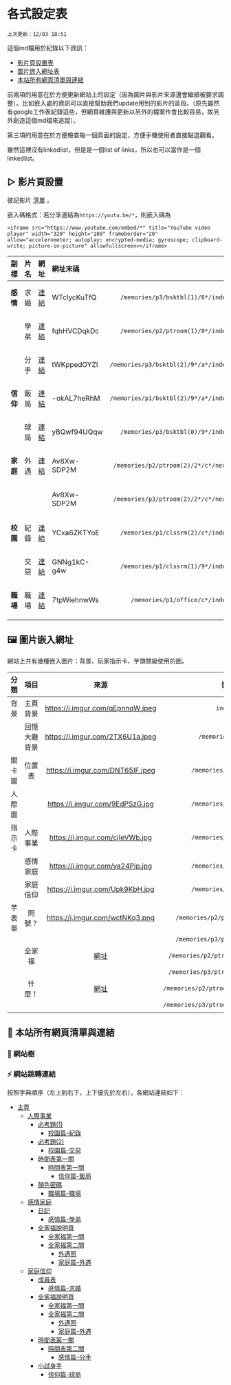 # 各式設定表

`上次更新：12/03 18:51`

這個md檔用於紀錄以下資訊：

- [影片頁設置表](#section_1)
- [圖片嵌入網址表](#section_2)
- [本站所有網頁清單與連結](#section_3)

前兩項的用意在於方便更新網站上的設定（因為圖片與影片來源還會繼續被要求調整）。比如嵌入處的資訊可以直接幫助我們update用到的影片的區段。（原先雖然有google工作表紀錄這些，但網頁維護與更新以另外的檔案作會比較容易，故另外創造這個md檔來追蹤）。

第三項的用意在於方便檢查每一個頁面的設定，方便手機使用者直接點選觀看。

雖然這裡沒有linkedlist，但是是一個list of links，所以也可以當作是一個linkedlist。

## ▷ 影片頁設置 <a name = "section_1"></a>

彼記影片 [清單](https://www.youtube.com/playlist?list=PLtJJ-a19Pqh66LV1SdrheRE8MIarqUGis) 。

嵌入碼格式：若分享連結為`https://youtu.be/*`，則嵌入碼為

```
<iframe src="https://www.youtube.com/embed/*" title="YouTube video player" width="320" height="180" frameborder="20" allow="accelerometer; autoplay; encrypted-media; gyroscope; clipboard-write; picture-in-picture" allowfullscreen></iframe>
```

|副標| 片名 | 網址 | 網址末碼 | 嵌入處 |狀態|
| --: | --: | :-- | :-- | --: | -- |
|**感情**| 求婚| [連結](https://youtu.be/WTcIycKuTfQ) | WTcIycKuTfQ | `/memories/p3/bsktbl(1)/6*/index.html`|已更新|
|| 學弟| [連結](https://youtu.be/fqhHVCDqkDc) | fqhHVCDqkDc | `/memories/p2/ptroom(1)/0*/index.html`|已更新|
||分手| [連結](https://youtu.be/tWKppedOYZI) | tWKppedOYZI | `/memories/p3/bsktbl(2)/9*/a*/index.html`|已更新|
|**信仰**|飯局| [連結](https://youtu.be/-okAL7heRhM) | -okAL7heRhM | `/memories/p1/bsktbl(2)/9*/a*/index.html`|已更新|
||球局| [連結](https://youtu.be/yBQwf94UQqw) | yBQwf94UQqw | `/memories/p3/bsktbl(0)/9*/index.html`|已更新|
|**家庭**|外遇| [連結](https://youtu.be/Av8Xw-SDP2M) | Av8Xw-SDP2M | `/memories/p2/ptroom(2)/2*/c*/next.html`|已更新|
||||Av8Xw-SDP2M| `/memories/p3/ptroom(2)/2*/c*/next.html`|已更新|
|**校園**|紀錄| [連結](https://youtu.be/YCxa6ZKTYoE) | YCxa6ZKTYoE | `/memories/p1/clssrm(2)/c*/index.html`|已更新|
||交惡| [連結](https://youtu.be/GNNg1kC-g4w) | GNNg1kC-g4w | `/memories/p1/clssrm(1)/9*/index.html`|已更新|
|**職場**|職場| [連結](https://youtu.be/7tpWiehnwWs) | 7tpWiehnwWs | `/memories/p1/office/c*/index.html`|已更新|
||

## 🖼️ 圖片嵌入網址 <a name = "section_2"></a>

網站上共有幾種嵌入圖片：背景、玩家指示卡、芋頭關級使用的圖。

|分類|項目| 來源 | 嵌入處 |
|:--:| :--: | :--: | :--: |
|背景|主頁背景|https://i.imgur.com/qEpnnqW.jpeg|`index.css`|
||回憶大廳背景|https://i.imgur.com/2TX6U1a.jpeg|`/memories/index.css`
|關卡圖|位置表|https://i.imgur.com/DNT65IF.jpeg|`/memories/p*/index.html`|
|人際圖||https://i.imgur.com/9EdPSzG.jpg|`/memories/p*/index.html`|
|指示卡|人際事業|https://i.imgur.com/cjIeVWb.jpg|`/memories/p1/index.html`|
||感情家庭|https://i.imgur.com/ya24Pip.jpg|`/memories/p2/index.html`|
||家庭信仰|https://i.imgur.com/Upk9KbH.jpg|`/memories/p3/index.html`|
|芋表單|問號？|https://i.imgur.com/wctNKq3.png|`/memories/p2/ptroom(2)/next.html`
||||`/memories/p3/ptroom(2)/next.html`
||全家福|[網址](https://lh5.googleusercontent.com/x4VveEUyIoDXwNqkVo339XFf9X8sBhA4YXrQKaJGJUUvs3GcZP72jCgl6inZM_GxY2sxDkdgUW0rdVN5f-3KprmBjdUk93EJ79FSBRyV8OJIHyL0nn5CnTVPPlU8FAmcNw=w483)|`/memories/p2/ptroom(2)/2*/index.html`|
||||`/memories/p3/ptroom(2)/2*/index.html`|
||什麼！|[網址](https://lh3.googleusercontent.com/qtNgU4dUAXAm3qQyunT9mWp9pA78uw2g7Fsfg6DCNdQipyAh6mrwGs3wNoX_SzmCarcraYkFutrTtO8CeQQUHwo9DaaKw3lfhmpYjDi7_X9sXuP_p5TrS7nTGbanAh7rVQ=w479)|`/memories/p2/ptroom(2)/2*/c*/index.html`|
||||`/memories/p3/ptroom(2)/2*/c*/index.html`|
||

## 🔗 本站所有網頁清單與連結 <a name = "section_3"></a>

### 🌲 網站樹 <a name="subsection_3_1"></a>
<!-- ```
主頁
  ┣━> 人際事業  <━━━━━━━━━━━━━━━━━━━━━━━━━━━━━━━━━━━━┓
  ┃     ┣━> 必考題(1)解密畫面（密碼：5:12）             :
  ┃     ┃     ┗━> 影片收視畫面（片名：校園篇-交惡）━━━━━━┫
  ┃     ┣━> 必考題(2)解密畫面（密碼：BEIGAN）           :
  ┃     ┃     ┗━> 影片收視畫面（片名：校園篇-紀錄）━━━━━━┫
  ┃     ┣━> 奇怪的排練時間表第一關（密碼：63692）━━━━━━━━┫
  ┃     ┃     ┗━> 第二關（密碼：47863）━━━━━━━━━━━━━━━┫
  ┃     ┃         ┗━> 影片收視畫面（片名：信仰篇-飯局）━━┫
  ┃     ┗━> 顏色密碼(1)解密畫面（密碼：54878）          :
  ┃           ┗━> 影片收視畫面（片名：職場篇-職場）━━━━━━┛
  ┣━> 感情家庭  <━━━━━━━━━━━━━━━━━━━━━━━━━━━━━━━━━━━━━━━━━━┓
  ┃     ┣━> 日記解密畫面（密碼：2011/12/25）                 :
  ┃     ┃     ┗━> 影片收視畫面（片名：感情篇-學弟）━━━━━━━━━━━━┫
  ┃     ┗━> 全家福的祕密                                    :
  ┃           ┗━> 開關頁面 ━━> 第一個解密畫面（密碼：1314）    :
  ┃           ┏━━━━━━━━━━━━━━━━━━━━━━━━━━━━━━━━━━━━┛      :
  ┃           ┗━> 第二個解密畫面（密碼：COFFEE）              :
  ┃                 ┗━> 圖片查看畫面                        :
  ┃                      ┗━> 影片收視畫面（片名：家庭篇-外遇）━┛
  ┗━> 家庭信仰  <━━━━━━━━━━━━━━━━━━━━━━━━━━━━━━━━━━━━━━━━━━┓
        ┣━> 新生成員表（密碼：122412）                       :
        ┃     ┗━> 影片收視畫面（片名：感情篇-求婚）            :
        ┃           ┗━> 影片收視畫面（片名：信仰篇-安慰）━━━━━━┫
        ┣━> 全家福的祕密                                    :
        ┃     ┗━> 開關頁面 ━━> 第一個解密畫面（密碼：1314）    :
        ┃     ┏━━━━━━━━━━━━━━━━━━━━━━━━━━━━━━━━━━━━┛      :
        ┃     ┗━> 第二個解密畫面（密碼：COFFEE）              :
        ┃           ┗━> 圖片查看畫面                        :
        ┃                ┗━> 影片收視畫面（片名：家庭篇-外遇）━┫
        ┣━> 奇怪的排練時間表第一關（密碼：63692）              :
        ┃     ┗━> 第二關（密碼：47863）━━━━━━━━━━━━━━━━━━━━━┫
        ┃         ┗━> 影片收視畫面（片名：信仰篇-飯局）━━━━━━━━┫
        ┃     ┗━> 影片收視畫面（片名：感情篇-分手）━━━━━━━━━━━━┫
        ┗━> 小試身手（密碼：Love）                           :
              ┗━> 影片收視畫面（片名：信仰篇-球局）━━━━━━━━━━━━┛
``` -->
<!-- ![Tree](https://i.imgur.com/Gr4u8AC.png) -->

### ⚡ 網站跳轉連結 <a name="subsection_3_2"></a>

按照字典順序（左上到右下，上下優先於左右），各網站連結如下：
- [主頁](https://zebraalgebra.github.io/fimbo_2022/)
    - [人際事業](https://zebraalgebra.github.io/fimbo_2022/memories/p1/index.html)
        - [必考題(1)](https://zebraalgebra.github.io/fimbo_2022/memories/p1/clssrm(1)/index.html)
            - [校園篇-紀錄](https://zebraalgebra.github.io/fimbo_2022/memories/p1/clssrm(1)/9d6057e3b3d8b9f197ecf1fdf0ff41fd85ceb496/index.html)
        - [必考題(2)](https://zebraalgebra.github.io/fimbo_2022/memories/p1/clssrm(2)/index.html)
            - [校園篇-交惡](https://zebraalgebra.github.io/fimbo_2022/memories/p1/clssrm(2)/cef4069ca8fd285669610edea05566efef89215e/index.html)
        - [時間表第一關](https://zebraalgebra.github.io/fimbo_2022/memories/p1/bsktbl(2)/index.html)
            - [時間表第一關](https://zebraalgebra.github.io/fimbo_2022/memories/p1/bsktbl(2)/983ccb1526c87e46637f0c2fe97cf8b85e466efc/index.html)
                - [信仰篇-飯局](https://zebraalgebra.github.io/fimbo_2022/memories/p1/bsktbl(2)/a6571f80da341254483814b2b0760da29178c6ed/index.html)
        - [顏色密碼](https://zebraalgebra.github.io/fimbo_2022/memories/p1/office/index.html)
            - [職場篇-職場](https://zebraalgebra.github.io/fimbo_2022/memories/p1/office/c64bf60df59d650530c87777a0cb5e482b0532f3/index.html)
    - [感情家庭](https://zebraalgebra.github.io/fimbo_2022/memories/p2/index.html)
        - [日記](https://zebraalgebra.github.io/fimbo_2022/memories/p2/ptroom(1)/index.html)
            - [感情篇-學弟](https://zebraalgebra.github.io/fimbo_2022/memories/p2/ptroom(1)/07d6223847d5e783973694f972f7babac582360b/index.html)
        - [全家福說明頁](https://zebraalgebra.github.io/fimbo_2022/memories/p2/ptroom(2)/index.html)
            - [全家福第一關](https://zebraalgebra.github.io/fimbo_2022/memories/p2/ptroom(2)/next.html)
            - [全家福第二關](https://zebraalgebra.github.io/fimbo_2022/memories/p2/ptroom(2)/209cbd7df48248f976f6dd4817b07c208e0730a2/index.html)
                - [外遇照](https://zebraalgebra.github.io/fimbo_2022/memories/p2/ptroom(2)/209cbd7df48248f976f6dd4817b07c208e0730a2/c3faad37014c05a43fb56c67c6c7c950ecf8290a/index.html)
                - [家庭篇-外遇](https://zebraalgebra.github.io/fimbo_2022/memories/p2/ptroom(2)/209cbd7df48248f976f6dd4817b07c208e0730a2/c3faad37014c05a43fb56c67c6c7c950ecf8290a/next.html)
    - [家庭信仰](https://zebraalgebra.github.io/fimbo_2022/memories/p3/index.html)
        - [成員表](https://zebraalgebra.github.io/fimbo_2022/memories/p3/bsktbl(1)/index.html)
            - [感情篇-求婚](https://zebraalgebra.github.io/fimbo_2022/memories/p3/bsktbl(1)/65a56f386eea39ac8dfa14a2bd13ad52e94933da/index.html)
        - [全家福說明頁](https://zebraalgebra.github.io/fimbo_2022/memories/p3/ptroom(2)/index.html)
            - [全家福第一關](https://zebraalgebra.github.io/fimbo_2022/memories/p3/ptroom(2)/next.html)
            - [全家福第二關](https://zebraalgebra.github.io/fimbo_2022/memories/p3/ptroom(2)/209cbd7df48248f976f6dd4817b07c208e0730a2/index.html)
                - [外遇照](https://zebraalgebra.github.io/fimbo_2022/memories/p3/ptroom(2)/209cbd7df48248f976f6dd4817b07c208e0730a2/c3faad37014c05a43fb56c67c6c7c950ecf8290a/index.html)
                - [家庭篇-外遇](https://zebraalgebra.github.io/fimbo_2022/memories/p3/ptroom(2)/209cbd7df48248f976f6dd4817b07c208e0730a2/c3faad37014c05a43fb56c67c6c7c950ecf8290a/next.html)
        - [時間表第一關](https://zebraalgebra.github.io/fimbo_2022/memories/p3/bsktbl(2)/index.html)
            - [時間表第二關](https://zebraalgebra.github.io/fimbo_2022/memories/p3/bsktbl(2)/983ccb1526c87e46637f0c2fe97cf8b85e466efc/index.html)
                - [感情篇-分手](https://zebraalgebra.github.io/fimbo_2022/memories/p3/bsktbl(2)/983ccb1526c87e46637f0c2fe97cf8b85e466efc/a6571f80da341254483814b2b0760da29178c6ed/index.html)
        - [小試身手](https://zebraalgebra.github.io/fimbo_2022/memories/p3/bsktbl(0)/index.html)
            - [信仰篇-球局](https://zebraalgebra.github.io/fimbo_2022/memories/p3/bsktbl(0)/4f61ec4d2d1fd181ec25797e1d8d2400c5b04f24/index.html)
